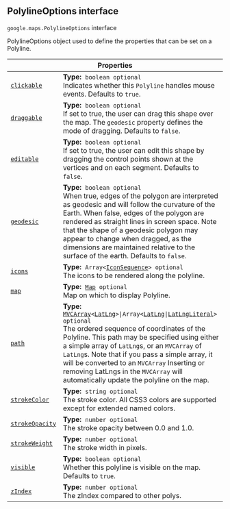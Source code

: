 
<devsite-heading text=" PolylineOptions interface" for="PolylineOptions" level="h2" link="" toc="" back-to-top=""><h2 id="PolylineOptions" is-upgraded="">PolylineOptions interface</h2></devsite-heading>
<p>
<code translate="no" dir="ltr"><span itemprop="path">google.maps</span>.<span itemprop="name">PolylineOptions</span></code>
interface
</p>
<p>PolylineOptions object used to define the properties that can be set on a Polyline.</p>
<div class="devsite-table-wrapper"><table class="properties responsive" summary="interface PolylineOptions - Properties">
<thead>
<tr><th colspan="2">Properties</th>
</tr></thead>
<tbody>
<tr id="PolylineOptions.clickable">
<td itemprop="property"><code translate="no" dir="ltr"><a class="secret-link" href="#PolylineOptions.clickable"><span>clickable</span></a></code></td>
<td><div><strong>Type:</strong>&nbsp; <code translate="no" dir="ltr">boolean <span class="optional-type-annotation">optional</span></code></div>
<div class="desc">Indicates whether this <code translate="no" dir="ltr">Polyline</code> handles mouse events. Defaults to <code translate="no" dir="ltr">true</code>.</div></td>
</tr>
<tr id="PolylineOptions.draggable">
<td itemprop="property"><code translate="no" dir="ltr"><a class="secret-link" href="#PolylineOptions.draggable"><span>draggable</span></a></code></td>
<td><div><strong>Type:</strong>&nbsp; <code translate="no" dir="ltr">boolean <span class="optional-type-annotation">optional</span></code></div>
<div class="desc">If set to true, the user can drag this shape over the map. The <code translate="no" dir="ltr">geodesic</code> property defines the mode of dragging. Defaults to <code translate="no" dir="ltr">false</code>.</div></td>
</tr>
<tr id="PolylineOptions.editable">
<td itemprop="property"><code translate="no" dir="ltr"><a class="secret-link" href="#PolylineOptions.editable"><span>editable</span></a></code></td>
<td><div><strong>Type:</strong>&nbsp; <code translate="no" dir="ltr">boolean <span class="optional-type-annotation">optional</span></code></div>
<div class="desc">If set to true, the user can edit this shape by dragging the control points shown at the vertices and on each segment. Defaults to <code translate="no" dir="ltr">false</code>.</div></td>
</tr>
<tr id="PolylineOptions.geodesic">
<td itemprop="property"><code translate="no" dir="ltr"><a class="secret-link" href="#PolylineOptions.geodesic"><span>geodesic</span></a></code></td>
<td><div><strong>Type:</strong>&nbsp; <code translate="no" dir="ltr">boolean <span class="optional-type-annotation">optional</span></code></div>
<div class="desc">When true, edges of the polygon are interpreted as geodesic and will follow the curvature of the Earth. When false, edges of the polygon are rendered as straight lines in screen space. Note that the shape of a geodesic polygon may appear to change when dragged, as the dimensions are maintained relative to the surface of the earth. Defaults to <code translate="no" dir="ltr">false</code>.</div></td>
</tr>
<tr id="PolylineOptions.icons">
<td itemprop="property"><code translate="no" dir="ltr"><a class="secret-link" href="#PolylineOptions.icons"><span>icons</span></a></code></td>
<td><div><strong>Type:</strong>&nbsp; <code translate="no" dir="ltr">Array&lt;<a href="IconSequence.md">IconSequence</a>&gt; <span class="optional-type-annotation">optional</span></code></div>
<div class="desc">The icons to be rendered along the polyline.</div></td>
</tr>
<tr id="PolylineOptions.map">
<td itemprop="property"><code translate="no" dir="ltr"><a class="secret-link" href="#PolylineOptions.map"><span>map</span></a></code></td>
<td><div><strong>Type:</strong>&nbsp; <code translate="no" dir="ltr"><a href="Map.md">Map</a> <span class="optional-type-annotation">optional</span></code></div>
<div class="desc">Map on which to display Polyline.</div></td>
</tr>
<tr id="PolylineOptions.path">
<td itemprop="property"><code translate="no" dir="ltr"><a class="secret-link" href="#PolylineOptions.path"><span>path</span></a></code></td>
<td><div><strong>Type:</strong>&nbsp; <code translate="no" dir="ltr"><a href="MVCArray.md">MVCArray</a>&lt;<a href="LatLng.md">LatLng</a>&gt;|Array&lt;<a href="LatLng.md">LatLng</a>|<a href="LatLngLiteral.md">LatLngLiteral</a>&gt; <span class="optional-type-annotation">optional</span></code></div>
<div class="desc">The ordered sequence of coordinates of the Polyline. This path may be specified using either a simple array of <code translate="no" dir="ltr">LatLng</code>s, or an <code translate="no" dir="ltr">MVCArray</code> of <code translate="no" dir="ltr">LatLng</code>s. Note that if you pass a simple array, it will be converted to an <code translate="no" dir="ltr">MVCArray</code> Inserting or removing LatLngs in the <code translate="no" dir="ltr">MVCArray</code> will automatically update the polyline on the map.</div></td>
</tr>
<tr id="PolylineOptions.strokeColor">
<td itemprop="property"><code translate="no" dir="ltr"><a class="secret-link" href="#PolylineOptions.strokeColor"><span>strokeColor</span></a></code></td>
<td><div><strong>Type:</strong>&nbsp; <code translate="no" dir="ltr">string <span class="optional-type-annotation">optional</span></code></div>
<div class="desc">The stroke color. All CSS3 colors are supported except for extended named colors.</div></td>
</tr>
<tr id="PolylineOptions.strokeOpacity">
<td itemprop="property"><code translate="no" dir="ltr"><a class="secret-link" href="#PolylineOptions.strokeOpacity"><span>strokeOpacity</span></a></code></td>
<td><div><strong>Type:</strong>&nbsp; <code translate="no" dir="ltr">number <span class="optional-type-annotation">optional</span></code></div>
<div class="desc">The stroke opacity between 0.0 and 1.0.</div></td>
</tr>
<tr id="PolylineOptions.strokeWeight">
<td itemprop="property"><code translate="no" dir="ltr"><a class="secret-link" href="#PolylineOptions.strokeWeight"><span>strokeWeight</span></a></code></td>
<td><div><strong>Type:</strong>&nbsp; <code translate="no" dir="ltr">number <span class="optional-type-annotation">optional</span></code></div>
<div class="desc">The stroke width in pixels.</div></td>
</tr>
<tr id="PolylineOptions.visible">
<td itemprop="property"><code translate="no" dir="ltr"><a class="secret-link" href="#PolylineOptions.visible"><span>visible</span></a></code></td>
<td><div><strong>Type:</strong>&nbsp; <code translate="no" dir="ltr">boolean <span class="optional-type-annotation">optional</span></code></div>
<div class="desc">Whether this polyline is visible on the map. Defaults to <code translate="no" dir="ltr">true</code>.</div></td>
</tr>
<tr id="PolylineOptions.zIndex">
<td itemprop="property"><code translate="no" dir="ltr"><a class="secret-link" href="#PolylineOptions.zIndex"><span>zIndex</span></a></code></td>
<td><div><strong>Type:</strong>&nbsp; <code translate="no" dir="ltr">number <span class="optional-type-annotation">optional</span></code></div>
<div class="desc">The zIndex compared to other polys.</div></td>
</tr>
</tbody>
</table></div>
